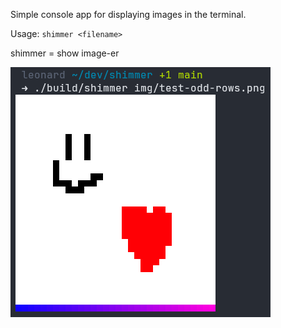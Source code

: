 Simple console app for displaying images in the terminal.

Usage: `shimmer <filename>`

shimmer = show image-er

<img src="./img/usage.png">
